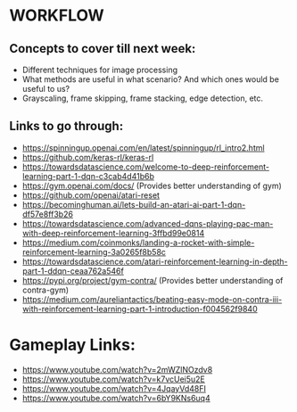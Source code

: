 # WORKFLOW

## Concepts to cover till next week:

- Different techniques for image processing
- What methods are useful in what scenario? And which ones would be useful to us?
- Grayscaling, frame skipping, frame stacking, edge detection, etc.

## Links to go through:

- https://spinningup.openai.com/en/latest/spinningup/rl_intro2.html
- https://github.com/keras-rl/keras-rl
- https://towardsdatascience.com/welcome-to-deep-reinforcement-learning-part-1-dqn-c3cab4d41b6b
- https://gym.openai.com/docs/ (Provides better understanding of gym)
- https://github.com/openai/atari-reset
- https://becominghuman.ai/lets-build-an-atari-ai-part-1-dqn-df57e8ff3b26
- https://towardsdatascience.com/advanced-dqns-playing-pac-man-with-deep-reinforcement-learning-3ffbd99e0814
- https://medium.com/coinmonks/landing-a-rocket-with-simple-reinforcement-learning-3a0265f8b58c
- https://towardsdatascience.com/atari-reinforcement-learning-in-depth-part-1-ddqn-ceaa762a546f
- https://pypi.org/project/gym-contra/ (Provides better understanding of contra-gym)
- https://medium.com/aureliantactics/beating-easy-mode-on-contra-iii-with-reinforcement-learning-part-1-introduction-f004562f9840


# Gameplay Links:

- https://www.youtube.com/watch?v=2mWZlNOzdv8
- https://www.youtube.com/watch?v=k7vcUei5u2E
- https://www.youtube.com/watch?v=4JqayVd48FI
- https://www.youtube.com/watch?v=6bY9KNs6uq4





